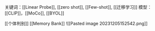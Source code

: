 
关键词：[[Linear Probe]], [[zero shot]], [[Few-shot]], [[迁移学习]]
模型：[[CLIP]]，[[MoCo]], [[BYOL]]

[[个体判别]] [[Memory Bank]]
![[Pasted image 20231205152542.png]]
